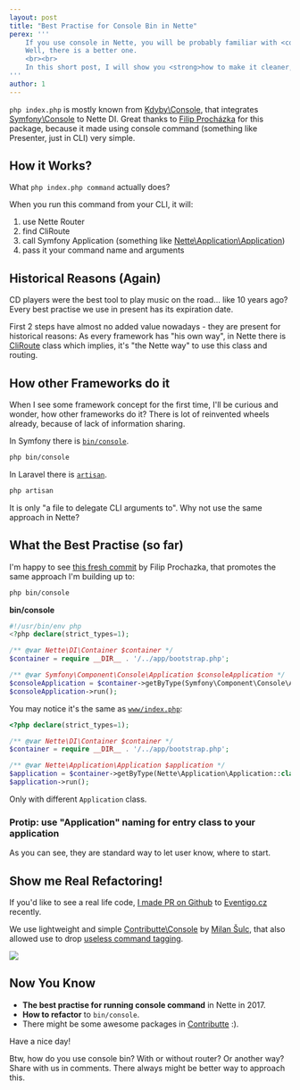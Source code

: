 ```yaml
---
layout: post
title: "Best Practise for Console Bin in Nette"
perex: '''
    If you use console in Nette, you will be probably familiar with <code>php index.php command</code> approach.
    Well, there is a better one.
    <br><br>
    In this short post, I will show you <strong>how to make it cleaner, standard, more decoupled</strong> and just refactor to <code>bin/console</code>.        
'''
author: 1
---
```


`php index.php` is mostly known from [Kdyby\Console](https://github.com/Kdyby/Console/), that integrates [Symfony\Console](https://github.com/symfony/console)
to Nette DI. Great thanks to [Filip Procházka](https://filip-prochazka.com/) for this package, because it made using console command (something like Presenter, just in CLI)
very simple. 

## How it Works?

What `php index.php command` actually does?

When you run this command from your CLI, it will:
 
1. use Nette Router
2. find CliRoute
3. call Symfony Application (something like [Nette\Application\Application](https://github.com/nette/sandbox/blob/ae3556149309b8442553f6bc70527a923432a19d/www/index.php#L10))
4. pass it your command name and arguments

## Historical Reasons (Again)

CD players were the best tool to play music on the road... like 10 years ago? Every best practise we use in present has its expiration date. 

First 2 steps have almost no added value nowadays - they are present for historical reasons: As every framework has "his own way", in Nette there is [CliRoute](https://github.com/nette/application/blob/master/src/Application/Routers/CliRouter.php) class
which implies, it's "the Nette way" to use this class and routing.

## How other Frameworks do it

When I see some framework concept for the first time, I'll be curious and wonder, how other frameworks do it?
There is lot of reinvented wheels already, because of lack of information sharing.
 
In Symfony there is [`bin/console`](https://github.com/symfony/symfony-demo/blob/master/bin/console).

```bash
php bin/console
```

In Laravel there is [`artisan`](https://github.com/laravel/laravel/blob/master/artisan).

```bash
php artisan
```

It is only "a file to delegate CLI arguments to". Why not use the same approach in Nette? 


## What the Best Practise (so far)

I'm happy to see [this fresh commit](https://github.com/Kdyby/Console/commit/db9c3304f0998bc82724665d3b43d3b6e3eb40ce) by Filip Prochazka, that promotes the same
approach I'm building up to:

```bash
php bin/console
```

**bin/console**

```php
#!/usr/bin/env php
<?php declare(strict_types=1);

/** @var Nette\DI\Container $container */
$container = require __DIR__ . '/../app/bootstrap.php';

/** @var Symfony\Component\Console\Application $consoleApplication */
$consoleApplication = $container->getByType(Symfony\Component\Console\Application::class);
$consoleApplication->run();
```

You may notice it's the same as [`www/index.php`](https://github.com/nette/sandbox/blob/master/www/index.php):

```php
<?php declare(strict_types=1);

/** @var Nette\DI\Container $container */
$container = require __DIR__ . '/../app/bootstrap.php';

/** @var Nette\Application\Application $application */
$application = $container->getByType(Nette\Application\Application::class);
$application->run();
```

Only with different `Application` class.

### Protip: use "Application" naming for entry class to your application

As you can see, they are standard way to let user know, where to start. 


## Show me Real Refactoring!

If you'd like to see a real life code, [I made PR on Github](htthttps://eventigo.cz/ps://github.com/eventigo/eventigo-web/pull/19/files) to [Eventigo.cz](https://eventigo.cz/) recently.

We use lightweight and simple [Contributte\Console](https://github.com/contributte/console) by [Milan Šulc](https://jfx.cz/), that also
allowed use to drop [useless command tagging](https://www.tomasvotruba.cz/blog/2017/02/12/drop-all-service-tags-in-your-nette-and-symfony-applications/#get-rid-of-tagging-in-nette).

<div class="text-center">
    <img src="/assets/images/posts/2017/nette-console/commands-after.png">
</div>


## Now You Know

- **The best practise for running console command** in Nette in 2017.
- **How to refactor** to `bin/console`.
- There might be some awesome packages in [Contributte](https://github.com/Contributte) :).

Have a nice day!

Btw, how do you use console bin? With or without router? Or another way?
Share with us in comments. There always might be better way to approach this.
